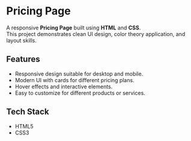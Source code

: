 # Pricing Page

A responsive **Pricing Page** built using **HTML** and **CSS**.  
This project demonstrates clean UI design, color theory application, and layout skills.

## Features

- Responsive design suitable for desktop and mobile.
- Modern UI with cards for different pricing plans.
- Hover effects and interactive elements.
- Easy to customize for different products or services.

## Tech Stack

- HTML5
- CSS3

